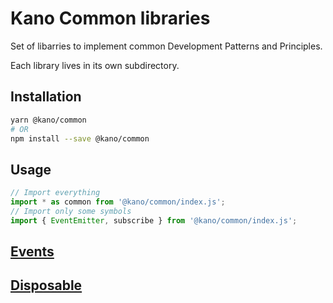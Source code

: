 # Kano Common libraries

Set of libarries to implement common Development Patterns and Principles.

Each library lives in its own subdirectory.

## Installation

```sh
yarn @kano/common
# OR
npm install --save @kano/common
```

## Usage

```js
// Import everything
import * as common from '@kano/common/index.js';
// Import only some symbols
import { EventEmitter, subscribe } from '@kano/common/index.js';

```

## [Events](./events)
## [Disposable](./disposable)
